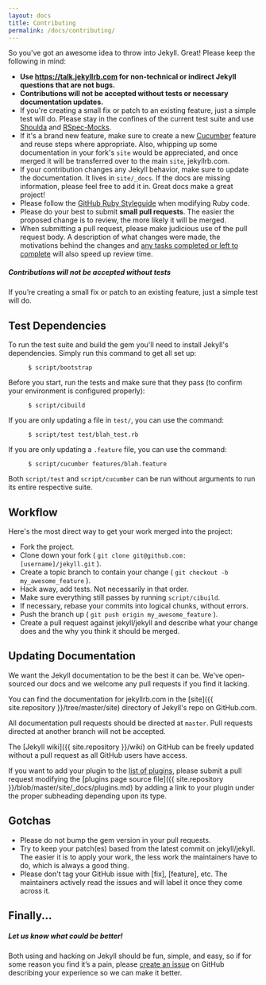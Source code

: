```yaml
---
layout: docs
title: Contributing
permalink: /docs/contributing/
---
```


So you've got an awesome idea to throw into Jekyll. Great! Please keep the
following in mind:

* **Use https://talk.jekyllrb.com for non-technical or indirect Jekyll questions that are not bugs.**
* **Contributions will not be accepted without tests or necessary documentation updates.**
* If you're creating a small fix or patch to an existing feature, just a simple
  test will do. Please stay in the confines of the current test suite and use
  [Shoulda](https://github.com/thoughtbot/shoulda/tree/master) and
  [RSpec-Mocks](https://github.com/rspec/rspec-mocks).
* If it's a brand new feature, make sure to create a new
  [Cucumber](https://github.com/cucumber/cucumber/) feature and reuse steps
  where appropriate. Also, whipping up some documentation in your fork's `site`
  would be appreciated, and once merged it will be transferred over to the main
  `site`, jekyllrb.com.
* If your contribution changes any Jekyll behavior, make sure to update the
  documentation. It lives in `site/_docs`. If the docs are missing information,
  please feel free to add it in. Great docs make a great project!
* Please follow the [GitHub Ruby Styleguide](https://github.com/styleguide/ruby)
  when modifying Ruby code.
* Please do your best to submit **small pull requests**. The easier the proposed
  change is to review, the more likely it will be merged.
* When submitting a pull request, please make judicious use of the pull request
  body. A description of what changes were made, the motivations behind the
  changes and [any tasks completed or left to complete](http://git.io/gfm-tasks)
  will also speed up review time.

<div class="note warning">
  <h5>Contributions will not be accepted without tests</h5>
  <p>
    If you’re creating a small fix or patch to an existing feature, just
    a simple test will do.
  </p>
</div>


Test Dependencies
-----------------

To run the test suite and build the gem you'll need to install Jekyll's
dependencies. Simply run this command to get all set up:

<figure class="highlight"><pre><code>$ script/bootstrap</code></pre></figure>

Before you start, run the tests and make sure that they pass (to confirm your
environment is configured properly):

<figure class="highlight"><pre><code>$ script/cibuild</code></pre></figure>

If you are only updating a file in `test/`, you can use the command:

<figure class="highlight"><pre><code>$ script/test test/blah_test.rb</code></pre></figure>

If you are only updating a `.feature` file, you can use the command:

<figure class="highlight"><pre><code>$ script/cucumber features/blah.feature</code></pre></figure>

Both `script/test` and `script/cucumber` can be run without arguments to
run its entire respective suite.

Workflow
--------

Here's the most direct way to get your work merged into the project:

* Fork the project.
* Clone down your fork ( `git clone git@github.com:[username]/jekyll.git` ).
* Create a topic branch to contain your change ( `git checkout -b my_awesome_feature` ).
* Hack away, add tests. Not necessarily in that order.
* Make sure everything still passes by running `script/cibuild`.
* If necessary, rebase your commits into logical chunks, without errors.
* Push the branch up ( `git push origin my_awesome_feature` ).
* Create a pull request against jekyll/jekyll and describe what your change
  does and the why you think it should be merged.

Updating Documentation
----------------------

We want the Jekyll documentation to be the best it can be. We've
open-sourced our docs and we welcome any pull requests if you find it
lacking.

You can find the documentation for jekyllrb.com in the
[site]({{ site.repository }}/tree/master/site) directory of
Jekyll's repo on GitHub.com.

All documentation pull requests should be directed at `master`. Pull
requests directed at another branch will not be accepted.

The [Jekyll wiki]({{ site.repository }}/wiki) on GitHub
can be freely updated without a pull request as all GitHub users have access.

If you want to add your plugin to the [list of plugins](/docs/plugins/#available-plugins),
please submit a pull request modifying the [plugins page source
file]({{ site.repository }}/blob/master/site/_docs/plugins.md) by adding a
link to your plugin under the proper subheading depending upon its type.

Gotchas
-------

* Please do not bump the gem version in your pull requests.
* Try to keep your patch(es) based from the latest commit on jekyll/jekyll.
  The easier it is to apply your work, the less work the maintainers have to do,
  which is always a good thing.
* Please don't tag your GitHub issue with [fix], [feature], etc. The maintainers
  actively read the issues and will label it once they come across it.

Finally...
----------

<div class="note">
  <h5>Let us know what could be better!</h5>
  <p>
    Both using and hacking on Jekyll should be fun, simple, and easy, so if for
    some reason you find it’s a pain, please <a
    href="{{ site.repository }}/issues/new">create an issue</a> on
    GitHub describing your experience so we can make it better.
  </p>
</div>
